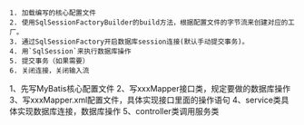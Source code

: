 

	1. 加载编写的核心配置文件
	2. 使用SqlSessionFactoryBuilder的build方法，根据配置文件的字节流来创建对应的工厂。
	3. 通过SqlSessionFactory开启数据库session连接(默认手动提交事务)。
	4. 用`SqlSession`来执行数据库操作
	5. 提交事务（如果需要）
	6. 关闭连接，关闭输入流


1、先写MyBatis核心配置文件
2、写xxxMapper接口类，规定要做的数据库操作
3、写xxxMapper.xml配置文件，具体实现接口里面的操作语句
4、service类具体实现数据库连接，数据库操作
5、controller类调用服务类